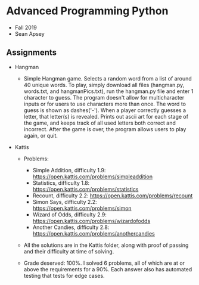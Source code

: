 # Advanced Programming Python
- Fall 2019
- Sean Apsey

## Assignments
  - Hangman
    - Simple Hangman game. Selects a random word from a list of around 40 unique words. To play, simply download all files (hangman.py, words.txt, and hangmanPics.txt), run the hangman.py file and enter 1 character to guess. The program doesn't allow for multicharacter inputs or for users to use characters more than once. The word to guess is shown as dashes('-'). When a player correctly guesses a letter, that letter(s) is revealed. Prints out ascii art for each stage of the game, and keeps track of all used letters both correct and incorrect. After the game is over, the program allows users to play again, or quit. 

  - Kattis
    - Problems:
      - Simple Addition, difficulty 1.9: https://open.kattis.com/problems/simpleaddition
      - Statistics, difficulty 1.8: https://open.kattis.com/problems/statistics
      - Recount, difficulty 2.2: https://open.kattis.com/problems/recount
      - Simon Says, difficulty 2.2: https://open.kattis.com/problems/simon
      - Wizard of Odds, difficulty 2.9: https://open.kattis.com/problems/wizardofodds
      - Another Candies, difficulty 2.8: https://open.kattis.com/problems/anothercandies
    
    - All the solutions are in the Kattis folder, along with proof of passing and their difficulty at time of solving.
    - Grade deserved: 100%. I solved 6 problems, all of which are at or above the requirements for a 90%. Each answer also has automated testing that tests for edge cases.  
    
